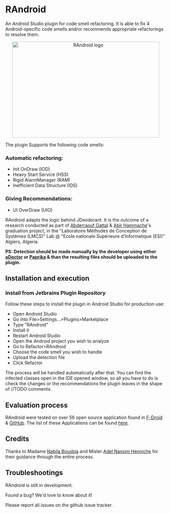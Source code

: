 # RAndroid
An Android Studio plugin for code smell refactoring. It is able to fix 4 Android-specific code smells and/or recommends appropriate refactorings to resolve them.


<p align="center">
  <img width="460" height="300" alt="RAndroid logo" src="https://plugins.jetbrains.com/files/15058/97180/icon/pluginIcon.svg">
</p>

The plugin Supports the following code smells:

### Automatic refactoring:

* Init OnDraw (IOD)
* Heavy Start Service (HSS)
* Rigid AlarmManager (RAM)
* Inefficient Data Structure (IDS)

### Giving Recommendations:
* UI OverDraw (UIO)

RAndroid adapts the logic behind JDeodorant. It is the outcome of a research conducted as part of [Abderraouf Gattal](https://www.raouf.codes/) & [Abir Hammache](https://github.com/HammacheAbir)'s graduation project, in the "Laboratoire Méthodes de Conception de Systèmes (LMCS)" Lab 
@ "Ecole nationale Supérieure d’Informatique (ESI)" Algiers, Algeria.

**PS: Detection should be made manually by the developer using either [aDoctor](https://github.com/fpalomba/aDoctor) or [Paprika](https://github.com/GeoffreyHecht/paprika) & than the resulting files should be uploaded to the plugin.**


## Installation and execution
### Install from Jetbrains Plugin Repository
Follow these steps to install the plugin in Android Studio for production use:

* Open Android Studio
* Go into File>Settings...>Plugins>Marketplace
* Type "RAndroid"
* Install it
* Restart Android Studio
* Open the Android project you wish to analyze
* Go to Refactor>RAndroid 
* Choose the code smell you wish to handle
* Upload the detection file
* Click Refactor

The process will be handled automatically after that. You can find the infected classes open in the IDE opened window, so all you have to do is check the changes or the recommendations the plugin leaves in the shape of //TODO comments.

## Evaluation process

RAndroid were tested on over 56 open source application found in [F-Droid](https://www.f-droid.org/) & [GitHub](https://github.com/). The list of these Applications can be found [here](https://docs.google.com/document/d/1TQsHforI_P5tKcnO3R5ZsEMpgZHArVu_SHMzFEkfMaA/edit?usp=sharing).

## Credits
Thanks to Madame [Nabila Bousbia](https://www.linkedin.com/in/nabilabousbia/) and Mister [Adel Nassim Henniche](https://www.linkedin.com/in/adel-nassim-henniche-b775927b/) for their guidance through the entire process.

## Troubleshootings
RAndroid is still in development.

Found a bug? We'd love to know about it!

Please report all issues on the github issue tracker.
